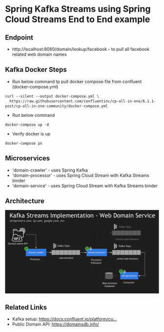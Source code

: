 # Spring Kafka Streams using Spring Cloud Streams End to End example

## Endpoint
- http://localhost:8080/domain/lookup/facebook - to pull all facebook related web domain names

## Kafka Docker Steps 
- Run below command tp pull docker compose file from confluent (docker-compose.yml)
```unix
curl --silent --output docker-compose.yml \
  https://raw.githubusercontent.com/confluentinc/cp-all-in-one/6.1.1-post/cp-all-in-one-community/docker-compose.yml
```
- Run below command 
```unix
docker-compose up -d
```
- Verify docker is up 
```unix
docker-compose ps
```

## Microservices
- 'domain-crawler' - uses Spring Kafka
- 'domain-processor' - uses Spring Cloud Stream with Kafka Streams binder
- 'domain-service' - uses Spring Cloud Stream with Kafka Streams binder

## Architecture
![architecture](architecture.png)

## Related Links
- Kafka setup: https://docs.confluent.io/platform/cu...​
- Public Domain API: https://domainsdb.info/